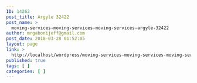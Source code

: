```yaml
---
ID: 14262
post_title: Argyle 32422
post_name: >
  moving-services-moving-services-moving-services-argyle-32422
author: mrgabonijeff@gmail.com
post_date: 2018-03-28 01:52:05
layout: page
link: >
  http://localhost/wordpress/moving-services-moving-services-moving-services-argyle-32422/
published: true
tags: [ ]
categories: [ ]
---
```

